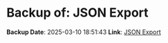 # Backup of: JSON Export

**Backup Date**: 2025-03-10 18:51:43
**Link**: [JSON Export](https://przemienniki.eu/eksport-danych/json/)
